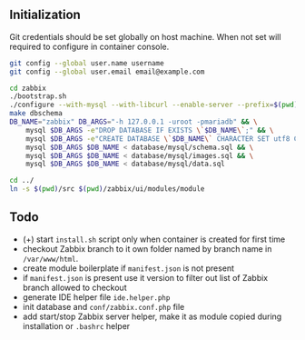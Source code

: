 ## Initialization

Git credentials should be set globally on host machine. When not set will required to configure in container console.

```sh
git config --global user.name username
git config --global user.email email@example.com
```

```sh
cd zabbix
./bootstrap.sh
./configure --with-mysql --with-libcurl --enable-server --prefix=$(pwd)
make dbschema
DB_NAME="zabbix" DB_ARGS="-h 127.0.0.1 -uroot -pmariadb" && \
    mysql $DB_ARGS -e"DROP DATABASE IF EXISTS \`$DB_NAME\`;" && \
    mysql $DB_ARGS -e"CREATE DATABASE \`$DB_NAME\` CHARACTER SET utf8 COLLATE utf8_bin;" && \
    mysql $DB_ARGS $DB_NAME < database/mysql/schema.sql && \
    mysql $DB_ARGS $DB_NAME < database/mysql/images.sql && \
    mysql $DB_ARGS $DB_NAME < database/mysql/data.sql

cd ../
ln -s $(pwd)/src $(pwd)/zabbix/ui/modules/module
```

## Todo

- (+) start `install.sh` script only when container is created for first time
- checkout Zabbix branch to it own folder named by branch name in `/var/www/html`.
- create module boilerplate if `manifest.json` is not present
- if `manifest.json` is present use it version to filter out list of Zabbix branch allowed to checkout
- generate IDE helper file `ide.helper.php`
- init database and `conf/zabbix.conf.php` file
- add start/stop Zabbix server helper, make it as module copied during installation or `.bashrc` helper
